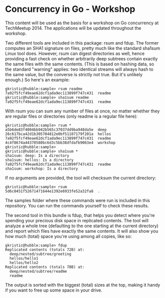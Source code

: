Concurrency in Go - Workshop
============================

This content will be used as the basis for a workshop on Go concurrency at
TechMeetup 2014. The applications will be updated throughout the workshop.

Two different tools are included in this package: rsum and fdup. The former
computes an SHA1 signature on files, pretty much like the standard sha1sum Linux
tool does. However, rsum can digest directories as well, hence providing a fast
check on whether arbitrarily deep subtrees contain exactly the same files with
the same contents. (This is based on hashing data, so the standard "warning"
applies: two identical streams will always hash to the same value, but the
converse is strictly not true. But it's unlikely enough.) So here's an example:

```
gkristic@hubble:sample> rsum readme
7a92f5fcf49eae62dcf1ada9ec113899f747c431  readme
gkristic@hubble:sample> sha1sum readme
7a92f5fcf49eae62dcf1ada9ec113899f747c431  readme
```

With rsum you can sum any number of files at once, no matter whether they are
regular files or directories (only readme is a regular file here):

```
gkristic@hubble:sample> rsum *
a5b6de83f4004bb942b565c37037dd9ba948da5e  deep
26c617bca42d1b305704812e0bf51107179f201a  hellos
7a92f5fcf49eae62dcf1ada9ec113899f747c431  readme
4c4f8674a44370580bc6d3c5bb38dfdafb9063e4  workshop
gkristic@hubble:sample> 
gkristic@hubble:sample> sha1sum *
sha1sum: deep: Is a directory
sha1sum: hellos: Is a directory
7a92f5fcf49eae62dcf1ada9ec113899f747c431  readme
sha1sum: workshop: Is a directory
```

If no arguments are provided, the tool will checksum the current directory:

```
gkristic@hubble:sample> rsum
5d6c0451f52671471644e1392e6933fe52a32fa8  .
```

The samples folder where these commands were run is included in this repository.
You can run the commands yourself to check these results.

The second tool in this bundle is fdup, that helps you detect where you're
spending your precious disk space in replicated contents. The tool will analyze
a whole tree (defaulting to the one starting at the current directory) and
report which files have exactly the same contents. It will also show you how
much (total) space you're using among all copies, like so:

```
gkristic@hubble:sample> fdup
Replicated contents (totals 72B) at:
  deep/nested/subtree/greeting
  hellos/hello1
  hellos/hello2
Replicated contents (totals 70B) at:
  deep/nested/subtree/readme
  readme
```

The output is sorted with the biggest (total) sizes at the top, making it handy
if you want to free up some space in your drive.
